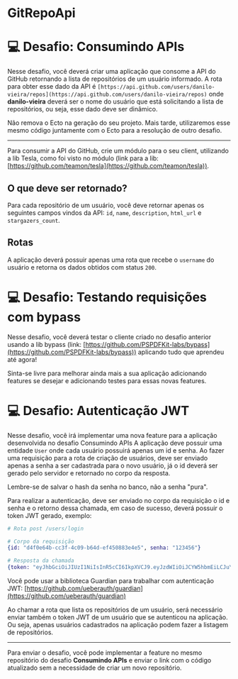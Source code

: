 # GitRepoApi

# 💻  Desafio: Consumindo APIs

Nesse desafio, você deverá criar uma aplicação que consome a API do GitHub retornando a lista de repositórios de um usuário informado.
A rota para obter esse dado da API é `[https://api.github.com/users/danilo-vieira/repos](https://api.github.com/users/danilo-vieira/repos)` onde **danilo-vieira** deverá ser o nome do usuário que está solicitando a lista de repositórios, ou seja, esse dado deve ser dinâmico.

Não remova o Ecto na geração do seu projeto. Mais tarde, utilizaremos esse mesmo código juntamente com o Ecto para a resolução de outro desafio.

---

Para consumir a API do GitHub, crie um módulo para o seu client, utilizando a lib Tesla, como foi visto no módulo (link para a lib: [https://github.com/teamon/tesla](https://github.com/teamon/tesla)).

## O que deve ser retornado?

Para cada repositório de um usuário, você deve retornar apenas os seguintes campos vindos da API: `id`, `name`, `description`, `html_url` e `stargazers_count`.

## Rotas

A aplicação deverá possuir apenas uma rota que recebe o `username` do usuário e retorna os dados obtidos com status `200`.



# 💻 Desafio: Testando requisições com bypass 

Nesse desafio, você deverá testar o cliente criado no desafio anterior usando a lib bypass (link: [https://github.com/PSPDFKit-labs/bypass](https://github.com/PSPDFKit-labs/bypass)) aplicando tudo que aprendeu até agora!

Sinta-se livre para melhorar ainda mais a sua aplicação adicionando features se desejar e adicionando testes para essas novas features.

# 💻 Desafio: Autenticação JWT

Nesse desafio, você irá implementar uma nova feature para a aplicação desenvolvida no desafio Consumindo APIs
A aplicação deve possuir uma entidade `User` onde cada usuário possuirá apenas um id e senha. Ao fazer uma requisição para a rota de criação de usuários, deve ser enviado apenas a senha a ser cadastrada para o novo usuário, já o id deverá ser gerado pelo servidor e retornado no corpo da resposta.

Lembre-se de salvar o hash da senha no banco, não a senha "pura".

Para realizar a autenticação, deve ser enviado no corpo da requisição o id e senha e o retorno dessa chamada, em caso de sucesso, deverá possuir o token JWT gerado, exemplo:

```elixir
# Rota post /users/login

# Corpo da requisição
{id: "d4f0e64b-cc3f-4c09-b64d-ef450883e4e5", senha: "123456"}

# Resposta da chamada
{token: "eyJhbGciOiJIUzI1NiIsInR5cCI6IkpXVCJ9.eyJzdWIiOiJCYW5hbmEiLCJuYW1lIjoiQmFuYW5hIiwiaWF0IjoxNTE2MjM5MDIyfQ.82aOexgMqejDxJzZzoBmVB_fPLiKRXe1rFEfoPl1sDs"}
```

Você pode usar a biblioteca Guardian para trabalhar com autenticação JWT: [https://github.com/ueberauth/guardian](https://github.com/ueberauth/guardian)

Ao chamar a rota que lista os repositórios de um usuário, será necessário enviar também o token JWT de um usuário que se autenticou na aplicação. Ou seja, apenas usuários cadastrados na aplicação podem fazer a listagem de repositórios.

---

Para enviar o desafio, você pode implementar a feature no mesmo repositório do desafio **Consumindo APIs** e enviar o link com o código atualizado sem a necessidade de criar um novo repositório.